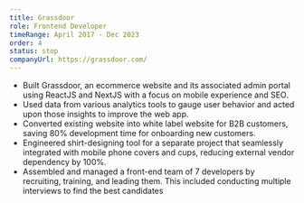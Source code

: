 ```yaml
---
title: Grassdoor
role: Frontend Developer
timeRange: April 2017 - Dec 2023
order: 4
status: stop
companyUrl: https://grassdoor.com/
---
```


<!--StartFragment-->

- Built Grassdoor, an ecommerce website and its associated admin portal using ReactJS and NextJS with a focus on mobile experience and SEO.
- Used data from various analytics tools to gauge user behavior and acted upon those insights to improve the web app.
- Converted existing website into white label website for B2B customers, saving 80% development time for onboarding new customers.
- Engineered shirt-designing tool for a separate project that seamlessly integrated with mobile phone covers and cups, reducing external vendor dependency by 100%.
- Assembled and managed a front-end team of 7 developers by recruiting, training, and leading them. This included conducting multiple interviews to find the best candidates

<!--EndFragment-->
